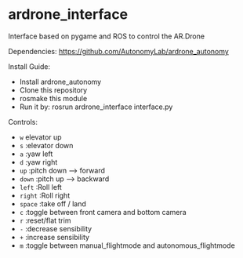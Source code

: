ardrone_interface
=================
Interface based on pygame and ROS to control the AR.Drone

Dependencies:
https://github.com/AutonomyLab/ardrone_autonomy

Install Guide:
- Install ardrone_autonomy
- Clone this repository
- rosmake this module
- Run it by: rosrun ardrone_interface interface.py

Controls:

* `w`		elevator up	
* `s`	:elevator down
* `a`	:yaw left
* `d`	:yaw right
* `up`	:pitch down --> forward
* `down`	:pitch up   --> backward
* `left`	:Roll left
* `right`	:Roll right
* `space`	 :take off / land
* `c`	:toggle between front camera and bottom camera
* `r`	:reset/flat trim
* `-`	:decrease sensibility
* `+`	:increase sensibility
* `m`   :toggle between manual_flightmode and autonomous_flightmode

